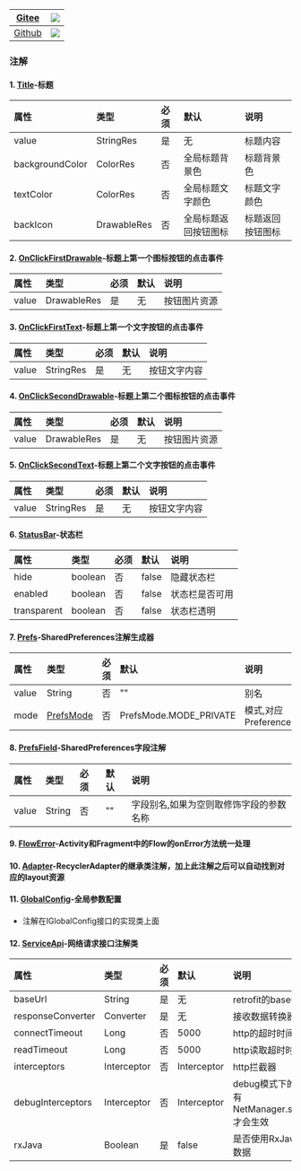 |  [Gitee](https://gitee.com/catchpig/kmvvm)  | [![](https://jitpack.io/v/com.gitee.catchpig/kmvvm.svg)](https://jitpack.io/#com.gitee.catchpig/kmvvm) |
|:-------------------------------------------:|:------------------------------------------------------------------------------------------------------:|
| [Github](https://github.com/catchpig/kmvvm) |           [![](https://jitpack.io/v/catchpig/kmvvm.svg)](https://jitpack.io/#catchpig/kmvvm)           |


### 注解

#### 1. [Title](./src/main/java/com/catchpig/annotation/Title.kt)-标题

| 属性              | 类型          | 必须  | 默认         | 说明       |
|:----------------|:------------|:----|:-----------|:---------|
| value           | StringRes   | 是   | 无          | 标题内容     |
| backgroundColor | ColorRes    | 否   | 全局标题背景色    | 标题背景色    |
| textColor       | ColorRes    | 否   | 全局标题文字颜色   | 标题文字颜色   |
| backIcon        | DrawableRes | 否   | 全局标题返回按钮图标 | 标题返回按钮图标 |

#### 2. [OnClickFirstDrawable](./src/main/java/com/catchpig/annotation/OnClickFirstDrawable.kt)-标题上第一个图标按钮的点击事件

| 属性    | 类型          | 必须  | 默认  | 说明     |
|:------|:------------|:----|:----|:-------|
| value | DrawableRes | 是   | 无   | 按钮图片资源 |

#### 3. [OnClickFirstText](./src/main/java/com/catchpig/annotation/OnClickFirstText.kt)-标题上第一个文字按钮的点击事件

| 属性    | 类型        | 必须  | 默认  | 说明     |
|:------|:----------|:----|:----|:-------|
| value | StringRes | 是   | 无   | 按钮文字内容 |

#### 4. [OnClickSecondDrawable](./src/main/java/java/com/catchpig/annotation/OnClickSecondDrawable.kt)-标题上第二个图标按钮的点击事件

| 属性     | 类型          | 必须  | 默认  | 说明     |
|:-------|:------------|:----|:----|:-------|
| value  | DrawableRes | 是   | 无   | 按钮图片资源 |

#### 5. [OnClickSecondText](./src/main/java/com/catchpig/annotation/OnClickSecondText.kt)-标题上第二个文字按钮的点击事件

| 属性     | 类型        | 必须  | 默认  | 说明     |
|:-------|:----------|:----|:----|:-------|
| value  | StringRes | 是   | 无   | 按钮文字内容 |

#### 6. [StatusBar](./src/main/java/com/catchpig/annotation/StatusBar.kt)-状态栏

| 属性          | 类型      | 必须  | 默认    | 说明      |
|:------------|:--------|:----|:------|:--------|
| hide        | boolean | 否   | false | 隐藏状态栏   |
| enabled     | boolean | 否   | false | 状态栏是否可用 |
| transparent | boolean | 否   | false | 状态栏透明   |

#### 7. [Prefs](./src/main/java/com/catchpig/annotation/Prefs.kt)-SharedPreferences注解生成器

| 属性    | 类型                                                                      | 必须  | 默认                     | 说明                   |
|:------|:------------------------------------------------------------------------|:----|:-----------------------|:---------------------|
| value | String                                                                  | 否   | ""                     | 别名                   |
| mode  | [PrefsMode](./src/main/java/com/catchpig/annotation/enums/PrefsMode.kt) | 否   | PrefsMode.MODE_PRIVATE | 模式,对应PreferencesMode |

#### 8. [PrefsField](./src/main/java/com/catchpig/annotation/PrefsField.kt)-SharedPreferences字段注解

| 属性    | 类型     | 必须  | 默认  | 说明                   |
|:------|:-------|:----|:----|:---------------------|
| value | String | 否   | ""  | 字段别名,如果为空则取修饰字段的参数名称 |

#### 9. [FlowError](./src/main/java/com/catchpig/annotation/FlowError.kt)-Activity和Fragment中的Flow的onError方法统一处理

#### 10. [Adapter](./src/main/java/com/catchpig/annotation/Adapter.kt)-RecyclerAdapter的继承类注解，加上此注解之后可以自动找到对应的layout资源

#### 11. [GlobalConfig](./src/main/java/com/catchpig/annotation/GlobalConfig.kt)-全局参数配置

+ 注解在IGlobalConfig接口的实现类上面

#### 12. [ServiceApi](./src/main/java/com/catchpig/annotation/ServiceApi.kt)-网络请求接口注解类

| 属性                | 类型          | 必须  | 默认          | 说明                                                |
|:------------------|:------------|:----|:------------|:--------------------------------------------------|
| baseUrl           | String      | 是   | 无           | retrofit的baseurl                                  |
| responseConverter | Converter   | 是   | 无           | 接收数据转换器                                           |
| connectTimeout    | Long        | 否   | 5000        | http的超时时间                                         |
| readTimeout       | Long        | 否   | 5000        | http读取超时时间                                        |
| interceptors      | Interceptor | 否   | Interceptor | http拦截器                                           |
| debugInterceptors | Interceptor | 否   | Interceptor | debug模式下的http拦截器,只有NetManager.setDebug(true),才会生效 |
| rxJava            | Boolean     | 是   | false       | 是否使用RxJava接收网络请求数据                                |
